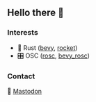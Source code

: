 ## Hello there 👋

### Interests
- 🦀 Rust ([bevy](https://bevyengine.org/), [rocket](https://rocket.rs/))
- 🎛️ OSC ([rosc](https://github.com/klingtnet/rosc), [bevy_rosc](https://github.com/DrLuke/bevy_rosc))

### Contact
🐘 <a href="https://chaos.social/@DrLuke">Mastodon</a><link rel="me" href="https://chaos.social/@DrLuke" />

<!--
**DrLuke/DrLuke** is a ✨ _special_ ✨ repository because its `README.md` (this file) appears on your GitHub profile.

Here are some ideas to get you started:

- 🔭 I’m currently working on ...
- 🌱 I’m currently learning ...
- 👯 I’m looking to collaborate on ...
- 🤔 I’m looking for help with ...
- 💬 Ask me about ...
- 📫 How to reach me: ...
- 😄 Pronouns: ...
- ⚡ Fun fact: ...
-->
